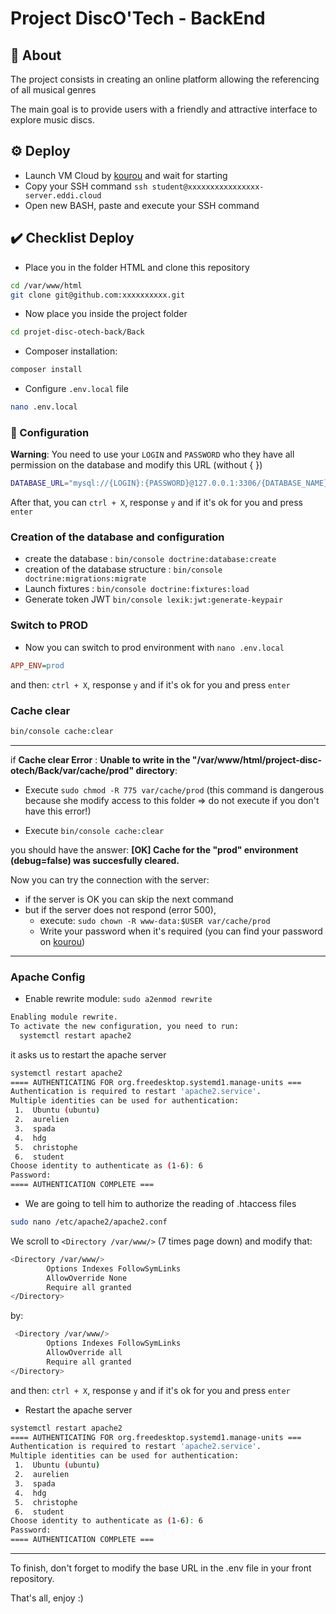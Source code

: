# Project DiscO'Tech - BackEnd

## :man_dancing: About

The project consists in creating an online platform allowing the referencing of all musical genres

The main goal is to provide users with a friendly and attractive interface to explore music discs.

## :gear: Deploy

- Launch VM Cloud by [kourou](https://kourou.oclock.io/ressources/vm-cloud/) and wait for starting
- Copy your SSH command `ssh student@xxxxxxxxxxxxxxxx-server.eddi.cloud`
- Open new BASH, paste and execute your SSH command

## :heavy_check_mark: Checklist Deploy

- Place you in the folder HTML and clone this repository

```bash
cd /var/www/html
git clone git@github.com:xxxxxxxxxx.git
```

- Now place you inside the project folder
  
```bash
cd projet-disc-otech-back/Back
```

- Composer installation:
```bash
composer install
```

- Configure `.env.local` file
```bash
nano .env.local
```
### :hammer: Configuration
**Warning**: You need to use your `LOGIN` and `PASSWORD` who they have all permission on the database and modify this URL (without { })

```bash
DATABASE_URL="mysql://{LOGIN}:{PASSWORD}@127.0.0.1:3306/{DATABASE_NAME}?serverVersion=mariadb-10.3.38&charset=utf8mb4"
```

After that, you can `ctrl + X`, response `y` and if it's ok for you and press `enter`

### Creation of the database and configuration 

- create the database : `bin/console doctrine:database:create`
- creation of the database structure : `bin/console doctrine:migrations:migrate`
- Launch fixtures : `bin/console doctrine:fixtures:load`
- Generate token JWT `bin/console lexik:jwt:generate-keypair`

### Switch to PROD

- Now you can switch to prod environment with `nano .env.local`

```ini
APP_ENV=prod
```
and then: `ctrl + X`, response `y` and if it's ok for you and press `enter`

### Cache clear

```bash
bin/console cache:clear
```
***
if **Cache clear Error** : **Unable to write in the "/var/www/html/project-disc-otech/Back/var/cache/prod" directory**:

- Execute `sudo chmod -R 775 var/cache/prod` (this command is dangerous because she modify access to this folder => do not execute if you don't have this error!)
  
- Execute `bin/console cache:clear`

you should have the answer:
**[OK] Cache for the "prod" environment (debug=false) was succesfully cleared.**

Now you can try the connection with the server:
* if the server is OK you can skip the next command
* but if the server does not respond (error 500),       
  * execute: `sudo chown -R www-data:$USER var/cache/prod`
  * Write your password when it's required (you can find your password on [kourou](https://kourou.oclock.io/ressources/vm-cloud/))

***
### Apache Config

- Enable rewrite module: `sudo a2enmod rewrite`

```bash
Enabling module rewrite.
To activate the new configuration, you need to run:
  systemctl restart apache2
```

it asks us to restart the apache server

```bash
systemctl restart apache2
==== AUTHENTICATING FOR org.freedesktop.systemd1.manage-units ===
Authentication is required to restart 'apache2.service'.
Multiple identities can be used for authentication:
 1.  Ubuntu (ubuntu)
 2.  aurelien
 3.  spada
 4.  hdg
 5.  christophe
 6.  student
Choose identity to authenticate as (1-6): 6
Password:
==== AUTHENTICATION COMPLETE ===
```

- We are going to tell him to authorize the reading of .htaccess files

```bash
sudo nano /etc/apache2/apache2.conf
```

We scroll to `<Directory /var/www/>` (7 times page down) and modify that:

```bash
<Directory /var/www/>
        Options Indexes FollowSymLinks
        AllowOverride None
        Require all granted
</Directory>
```

by:

```bash
 <Directory /var/www/>
        Options Indexes FollowSymLinks
        AllowOverride all
        Require all granted
</Directory>
```
and then: `ctrl + X`, response `y` and if it's ok for you and press `enter`

- Restart the apache server

```bash
systemctl restart apache2
==== AUTHENTICATING FOR org.freedesktop.systemd1.manage-units ===
Authentication is required to restart 'apache2.service'.
Multiple identities can be used for authentication:
 1.  Ubuntu (ubuntu)
 2.  aurelien
 3.  spada
 4.  hdg
 5.  christophe
 6.  student
Choose identity to authenticate as (1-6): 6
Password:
==== AUTHENTICATION COMPLETE ===
```

***
To finish, don't forget to modify the base URL in the .env file in your front repository.

That's all, enjoy :)